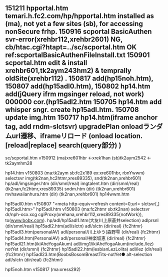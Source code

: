 151211 hpportal.htm  temari.h.fc2.com/hp/hpportal.htm installed as (ma), not yet a few sites (sb), for accessing nonSecure frhp.
150916 scportal BasicAuthen svr-error(xrehbr112,xrehbr2601) NG, cb/htac.cgi?htapt=../sc/scportal.htm OK
       ref:scportalBasicAuthenFileInstall.txt
150901 scportal.htm edit & install xrehbr601,tk2aym243hm2) & temprally oldSite(xrehbr112) .
150817 add(hp15noh.htm),
150807 add(hp15adl0.htm),  150802 hp14.htm add(jQuery ifrm mgsinger reload, not work)
000000 cor.(hp15adl2.htm
150705 hp14.htm add whisper sngr. create hp15adl.htm. 
150708 update img.htm
150717 hp14.htm(iframe anchor tag, add rndm-slctsvr)
       upgradePlan onloadランダムurl遷移、iframeリロード (onload location.[reload|replace]  search(query部分) )
-------------------------------------------------------------------
sc/scportal.htm v150912 (ma)xre601hbr <-xrek1han  (sb)tk2aym2542 <-tk2aymhm28

hp14.htm v150803 (ma:tk2aym  sb:fc2x189  ex:xre601hbr, rbnYwwm)
        selectsvr img(tk2nan,hc2htmr,xres89335), snd(tk2nan,xrehbr601)
        hp/adl/imgsinger.htm (dir/smnl/real)
               imgtalent.htm (dir/smnl/real) (tk2nan,fc2htmr,xres89335)
               sndm.htm           (dir) (tk2nan,xrehbr601)
               mvhawaiianhura.htm (dir) (tk2nan,xrehbr601)
hp14wwm.htm
 
hp15adl0.htm  v150807    "<meta http-equiv=refresh content=0;url= slctsvr[,] hp15adl.htm>"
hp15adl.htm   v150803 (ma:fc2htmr sb:tk2nan)
        selectsvr dr/nph-ocx.xcg cgiProxy(xrehana,xrehbr112,xres89335{notWork}), to(www.bobx.com).
        hp/adl/hp15adl1.htm(大友川上原蒼井selection) adlprsnl (dir/smnl/real)
               hp15adl2.htm(adl/slctn) adl/slctn (dir/real) {fc2htmr}
               hp15adl3.htm(personalAV) adl/personal/川上ゆう(森野雫 (dir/real) {fc2htmr}
               hp15adl4.htm(PersonalAV) adl/personal/神楽坂恵 (dir/real) {fc2htmr}
               hp15adl21.htm(ikiAheYogaAkum) adl/img1/ikiAheYogaAkum(include./lez)    notYet (dir/smnl) {fc2htmr}
               hp15adl22.htm(lesbianLezLolita) adl/lez (dir/real) {fc2htmr}
               hp15adl23.htm(BoobsBosomBreastTits-notYet● alt-selection adl/slctn (dir/real) {fc2htmr}
               
hp15noh.htm v150817 (ma:xress292)
